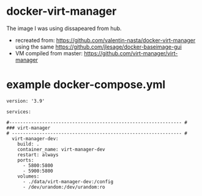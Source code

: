 # docker-virt-manager
The image I was using dissapeared from hub.
- recreated from: https://github.com/valentin-nasta/docker-virt-manager using the same https://github.com/jlesage/docker-baseimage-gui
- VM compiled from master: https://github.com/virt-manager/virt-manager

# example docker-compose.yml
```
version: '3.9'

services:

#--------------------------------------------------------------- #
### virt-manager
# -------------------------------------------------------------- #
  virt-manager-dev:
    build: .
    container_name: virt-manager-dev
    restart: always
    ports:
      - 5800:5800
      - 5900:5800
    volumes:
      - ./data/virt-manager-dev:/config
      - /dev/urandom:/dev/urandom:ro
```
